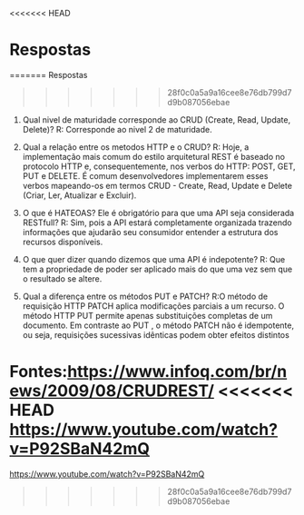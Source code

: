 <<<<<<< HEAD
# Respostas
=======
Respostas
>>>>>>> 28f0c0a5a9a16cee8e76db799d7d9b087056ebae
1) Qual nivel de maturidade corresponde ao CRUD (Create, Read, Update, Delete)?
R: Corresponde ao nivel 2 de maturidade.


2) Qual a relação entre os metodos HTTP e o CRUD?
R: Hoje, a implementação mais comum do estilo arquitetural REST é baseado no protocolo HTTP e, consequentemente, nos verbos do HTTP: POST, GET, PUT e DELETE. É comum desenvolvedores implementarem esses verbos mapeando-os em termos CRUD - Create, Read, Update e Delete (Criar, Ler, Atualizar e Excluir).

3) O que é HATEOAS? Ele é obrigatório para que uma API seja considerada RESTfull?
R: Sim, pois a API estará completamente organizada trazendo informações que ajudarão seu consumidor entender a estrutura dos recursos disponíveis.

4) O que quer dizer quando dizemos que uma API é indepotente?
R: Que tem a propriedade de poder ser aplicado mais do que uma vez sem que o resultado se altere.

5) Qual a diferença entre os métodos PUT e PATCH?
R:O método de requisição HTTP PATCH aplica modificações parciais a um recurso. O método HTTP PUT permite apenas substituições completas de um documento. Em contraste ao PUT , o método PATCH não é idempotente, ou seja, requisições sucessivas idênticas podem obter efeitos distintos


Fontes:https://www.infoq.com/br/news/2009/08/CRUDREST/
<<<<<<< HEAD
https://www.youtube.com/watch?v=P92SBaN42mQ
=======
https://www.youtube.com/watch?v=P92SBaN42mQ
>>>>>>> 28f0c0a5a9a16cee8e76db799d7d9b087056ebae
